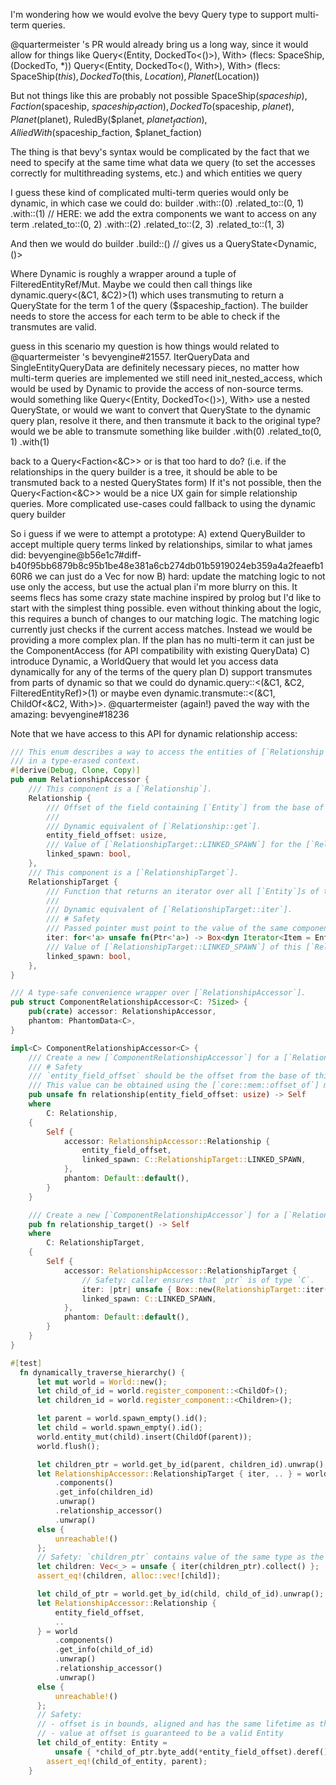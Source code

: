 I'm wondering how we would evolve the bevy Query type to support multi-term queries.

@quartermeister 's PR would already bring us a long way, since it would allow for things like
Query<(Entity, DockedTo<()>), With> (flecs: SpaceShip, (DockedTo, *))
Query<(Entity, DockedTo<(), With>), With> (flecs: SpaceShip($this), DockedTo($this, $Location), Planet($Location))

But not things like this are probably not possible
SpaceShip($spaceship),
Faction($spaceship, $spaceship_faction),
DockedTo($spaceship, $planet),
Planet($planet),
RuledBy($planet, $planet_faction),
AlliedWith($spaceship_faction, $planet_faction)

The thing is that bevy's syntax would be complicated by the fact that we need to specify at the same time what data we query (to set the accesses correctly for multithreading systems, etc.) and which entities we query

I guess these kind of complicated multi-term queries would only be dynamic, in which case we could do:
builder
.with::<Spaceship>(0)
.related_to::<Faction>(0, 1)
.with::<C>(1) // HERE: we add the extra components we want to access on any term
.related_to::<DockedTo>(0, 2)
.with::<Planet>(2)
.related_to::<RuledBy>(2, 3)
.related_to::<AlliedWith>(1, 3)

And then we would do
builder
.build::() // gives us a QueryState<Dynamic, ()>

Where Dynamic is roughly a wrapper around a tuple of FilteredEntityRef/Mut. Maybe we could then call things like dynamic.query<(&C1, &C2)>(1) which uses transmuting to return a QueryState for the term 1 of the query ($spaceship_faction). The builder needs to store the access for each term to be able to check if the transmutes are valid.

guess in this scenario my question is how things would related to @quartermeister 's bevyengine#21557.
IterQueryData and SingleEntityQueryData are definitely necessary pieces, no matter how multi-term queries are implemented
we still need init_nested_access, which would be used by Dynamic to provide the access of non-source terms.
would something like Query<(Entity, DockedTo<()>), With> use a nested QueryState, or would we want to convert that QueryState to the dynamic query plan, resolve it there, and then transmute it back to the original type?
would we be able to transmute something like
builder
.with(0)
.related_to(0, 1)
.with(1)

back to a Query<Faction<&C>> or is that too hard to do? (i.e. if the relationships in the query builder is a tree, it should be able to be transmuted back to a nested QueryStates form)
If it's not possible, then the Query<Faction<&C>> would be a nice UX gain for simple relationship queries. More complicated use-cases could fallback to using the dynamic query builder

So i guess if we were to attempt a prototype:
A) extend QueryBuilder to accept multiple query terms linked by relationships, similar to what james did: bevyengine@b56e1c7#diff-b40f95bb6879b8c95b1be48e381a6cb274db01b5919024eb359a4a2feaefb160R6
we can just do a Vec for now
B) hard: update the matching logic to not use only the access, but use the actual plan
i'm more blurry on this. It seems flecs has some crazy state machine inspired by prolog but I'd like to start with the simplest thing possible.
even without thinking about the logic, this requires a bunch of changes to our matching logic. The matching logic currently just checks if the current access matches. Instead we would be providing a more complex plan. If the plan has no multi-term it can just be the ComponentAccess (for API compatibility with existing QueryData)
C) introduce Dynamic, a WorldQuery that would let you access data dynamically for any of the terms of the query plan
D) support transmutes from parts of dynamic so that we could do dynamic.query::<(&C1, &C2, FilteredEntityRef)>(1) or maybe even dynamic.transmute::<(&C1, ChildOf<&C2, With>)>. @quartermeister (again!) paved the way with the amazing: bevyengine#18236


Note that we have access to this API for dynamic relationship access:
```rust
/// This enum describes a way to access the entities of [`Relationship`] and [`RelationshipTarget`] components
/// in a type-erased context.
#[derive(Debug, Clone, Copy)]
pub enum RelationshipAccessor {
    /// This component is a [`Relationship`].
    Relationship {
        /// Offset of the field containing [`Entity`] from the base of the component.
        ///
        /// Dynamic equivalent of [`Relationship::get`].
        entity_field_offset: usize,
        /// Value of [`RelationshipTarget::LINKED_SPAWN`] for the [`Relationship::RelationshipTarget`] of this [`Relationship`].
        linked_spawn: bool,
    },
    /// This component is a [`RelationshipTarget`].
    RelationshipTarget {
        /// Function that returns an iterator over all [`Entity`]s of this [`RelationshipTarget`]'s collection.
        ///
        /// Dynamic equivalent of [`RelationshipTarget::iter`].
        /// # Safety
        /// Passed pointer must point to the value of the same component as the one that this accessor was registered to.
        iter: for<'a> unsafe fn(Ptr<'a>) -> Box<dyn Iterator<Item = Entity> + 'a>,
        /// Value of [`RelationshipTarget::LINKED_SPAWN`] of this [`RelationshipTarget`].
        linked_spawn: bool,
    },
}

/// A type-safe convenience wrapper over [`RelationshipAccessor`].
pub struct ComponentRelationshipAccessor<C: ?Sized> {
    pub(crate) accessor: RelationshipAccessor,
    phantom: PhantomData<C>,
}

impl<C> ComponentRelationshipAccessor<C> {
    /// Create a new [`ComponentRelationshipAccessor`] for a [`Relationship`] component.
    /// # Safety
    /// `entity_field_offset` should be the offset from the base of this component and point to a field that stores value of type [`Entity`].
    /// This value can be obtained using the [`core::mem::offset_of`] macro.
    pub unsafe fn relationship(entity_field_offset: usize) -> Self
    where
        C: Relationship,
    {
        Self {
            accessor: RelationshipAccessor::Relationship {
                entity_field_offset,
                linked_spawn: C::RelationshipTarget::LINKED_SPAWN,
            },
            phantom: Default::default(),
        }
    }

    /// Create a new [`ComponentRelationshipAccessor`] for a [`RelationshipTarget`] component.
    pub fn relationship_target() -> Self
    where
        C: RelationshipTarget,
    {
        Self {
            accessor: RelationshipAccessor::RelationshipTarget {
                // Safety: caller ensures that `ptr` is of type `C`.
                iter: |ptr| unsafe { Box::new(RelationshipTarget::iter(ptr.deref::<C>())) },
                linked_spawn: C::LINKED_SPAWN,
            },
            phantom: Default::default(),
        }
    }
}

#[test]
  fn dynamically_traverse_hierarchy() {
      let mut world = World::new();
      let child_of_id = world.register_component::<ChildOf>();
      let children_id = world.register_component::<Children>();

      let parent = world.spawn_empty().id();
      let child = world.spawn_empty().id();
      world.entity_mut(child).insert(ChildOf(parent));
      world.flush();

      let children_ptr = world.get_by_id(parent, children_id).unwrap();
      let RelationshipAccessor::RelationshipTarget { iter, .. } = world
          .components()
          .get_info(children_id)
          .unwrap()
          .relationship_accessor()
          .unwrap()
      else {
          unreachable!()
      };
      // Safety: `children_ptr` contains value of the same type as the one this accessor was registered for.
      let children: Vec<_> = unsafe { iter(children_ptr).collect() };
      assert_eq!(children, alloc::vec![child]);

      let child_of_ptr = world.get_by_id(child, child_of_id).unwrap();
      let RelationshipAccessor::Relationship {
          entity_field_offset,
          ..
      } = world
          .components()
          .get_info(child_of_id)
          .unwrap()
          .relationship_accessor()
          .unwrap()
      else {
          unreachable!()
      };
      // Safety:
      // - offset is in bounds, aligned and has the same lifetime as the original pointer.
      // - value at offset is guaranteed to be a valid Entity
      let child_of_entity: Entity =
          unsafe { *child_of_ptr.byte_add(*entity_field_offset).deref() };
        assert_eq!(child_of_entity, parent);
    }
```
